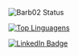 ![Barb02 Status](https://github-readme-stats.vercel.app/api?username=Barb02&theme=omni&show_icons=true&count_private=true)

[![Top Linguagens](https://github-readme-stats.vercel.app/api/top-langs/?username=Barb02&layout=compact&theme=omni&count_private=true&hide=cython,html)](https://github.com/anuraghazra/github-readme-stats)

<div>
  <a href="https://www.linkedin.com/in/barbaragaliza"/>
    <img src="https://img.shields.io/badge/LinkedIn-blue?style=for-the-badge&logo=linkedin&logoColor=white" alt="LinkedIn Badge"/>
  </a>
</div>
